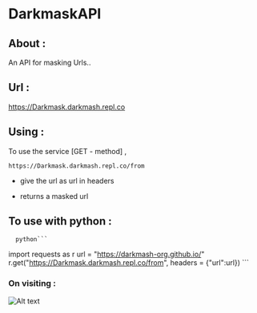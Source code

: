 # DarkmaskAPI

## About :

An API for masking Urls..

## Url :
    
  https://Darkmask.darkmash.repl.co

## Using :

To use the service [GET - method] ,
  ```
  https://Darkmask.darkmash.repl.co/from
  ```
 
 - give the url as url in headers
    
 - returns a masked url

## To use with python :
      python```
import requests as r
url = "https://darkmash-org.github.io/"
r.get("https://Darkmask.darkmash.repl.co/from", headers = {"url":url})
      ```

### On visiting :

![Alt text](https://cdn.discordapp.com/attachments/951417646191083551/1075808861216325694/image.png?raw=true "Start")
